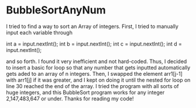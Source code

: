 # BubbleSortAnyNum
   
   I tried to find a way to sort an Array of integers. First, I tried to manually input each variable through 
   
   <p>
   <p> int a = input.nextInt();
   <n>int b = input.nextInt();</n>
   int c = input.nextInt();
   int d = input.nextInt(); </p>
   
   and so forth. I found it very inefficient and not hard-coded. Thus, I decided to insert a basic for loop so that any number that gets inputted automatically gets aded to an array of n integers.  Then, I swapped the element arr1[j-1] with arr1[j] if it was greater, and I kept on doing it until the nested for loop on line 30 reached the end of the array. I tried the program with all sorts of huge integers, and this BubbleSort program works for any integer 2,147,483,647 or under. Thanks for reading my code!
